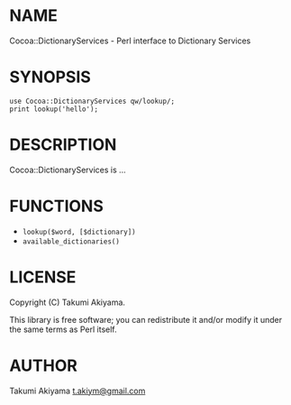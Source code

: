 # NAME

Cocoa::DictionaryServices - Perl interface to Dictionary Services

# SYNOPSIS

    use Cocoa::DictionaryServices qw/lookup/;
    print lookup('hello');

# DESCRIPTION

Cocoa::DictionaryServices is ...

# FUNCTIONS

- `lookup($word, [$dictionary])`
- `available_dictionaries()`

# LICENSE

Copyright (C) Takumi Akiyama.

This library is free software; you can redistribute it and/or modify
it under the same terms as Perl itself.

# AUTHOR

Takumi Akiyama <t.akiym@gmail.com>
